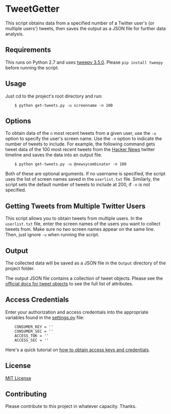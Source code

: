 # TweetGetter
This script obtains data from a specified number of a Twitter user's (or multiple users') tweets, then saves the output as a JSON file for further data analysis.

## Requirements
This runs on Python 2.7 and uses [tweepy 3.5.0](https://pypi.python.org/pypi/tweepy/3.5.0). Please `pip install tweepy` before running the script.

## Usage
Just cd to the project's root directory and run:

```
    $ python get-tweets.py -u screenname -n 100
```

## Options
To obtain data of the `n` most recent tweets from a given user, use the `-u` option to specify the user's screen name. Use the `-n` option to indicate the number of tweets to include. For example, the following command gets tweet data of the 100 most recent tweets from the [Hacker News](https://twitter.com/newsycombinator) twitter timeline and saves the data into an output file.

```
    $ python get-tweets.py -u @newsycombinator -n 100
```

Both of these are optional arguments. If no username is specified, the script uses the list of screen names saved in the `userlist.txt` file. Similarly, the script sets the default number of tweets to include at 200, if `-n` is not specified.

## Getting Tweets from Multiple Twitter Users
This script allows you to obtain tweets from multiple users. In the `userlist.txt` file, enter the screen names of the users you want to collect tweets from. Make sure no two screen names appear on the same line. Then, just ignore `-u` when running the script.

## Output
The collected data will be saved as a JSON file in the `Output` directory of the project folder.

The output JSON file contains a collection of tweet objects. Please see the [official docs for tweet objects](https://developer.twitter.com/en/docs/tweets/data-dictionary/overview/tweet-object) to see the full list of attributes.

## Access Credentials
Enter your authorization and access credentials into the appropriate variables found in the [settings.py](https://raw.githubusercontent.com/ralphqq/TweetGetter/master/settings.py) file:

```
    CONSUMER_KEY = ''
    CONSUMER_SEC = ''
    ACCESS_TOK = ''
    ACCESS_SEC = ''
```

Here's a quick tutorial on [how to obtain access keys and credentials](https://www.slickremix.com/docs/how-to-get-api-keys-and-tokens-for-twitter/).

## License
[MIT License](https://opensource.org/licenses/MIT)

## Contributing
Please contribute to this project in whatever capacity. Thanks.